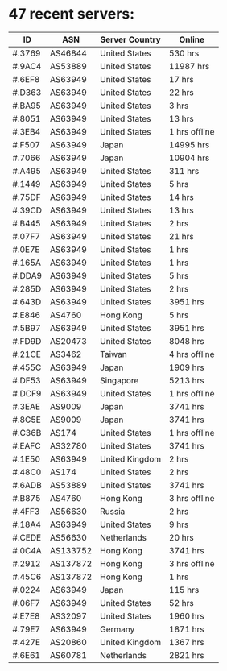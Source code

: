 # 47 recent servers:

| ID | ASN | Server Country | Online |
| ------ | ------ | ------ | ------ |
| #.3769 | AS46844 | United States | 530 hrs |
| #.9AC4 | AS53889 | United States | 11987 hrs |
| #.6EF8 | AS63949 | United States | 17 hrs |
| #.D363 | AS63949 | United States | 22 hrs |
| #.BA95 | AS63949 | United States | 3 hrs |
| #.8051 | AS63949 | United States | 13 hrs |
| #.3EB4 | AS63949 | United States | 1 hrs offline |
| #.F507 | AS63949 | Japan | 14995 hrs |
| #.7066 | AS63949 | Japan | 10904 hrs |
| #.A495 | AS63949 | United States | 311 hrs |
| #.1449 | AS63949 | United States | 5 hrs |
| #.75DF | AS63949 | United States | 14 hrs |
| #.39CD | AS63949 | United States | 13 hrs |
| #.B445 | AS63949 | United States | 2 hrs |
| #.07F7 | AS63949 | United States | 21 hrs |
| #.0E7E | AS63949 | United States | 1 hrs |
| #.165A | AS63949 | United States | 1 hrs |
| #.DDA9 | AS63949 | United States | 5 hrs |
| #.285D | AS63949 | United States | 2 hrs |
| #.643D | AS63949 | United States | 3951 hrs |
| #.E846 | AS4760 | Hong Kong | 5 hrs |
| #.5B97 | AS63949 | United States | 3951 hrs |
| #.FD9D | AS20473 | United States | 8048 hrs |
| #.21CE | AS3462 | Taiwan | 4 hrs offline |
| #.455C | AS63949 | Japan | 1909 hrs |
| #.DF53 | AS63949 | Singapore | 5213 hrs |
| #.DCF9 | AS63949 | United States | 1 hrs offline |
| #.3EAE | AS9009 | Japan | 3741 hrs |
| #.8C5E | AS9009 | Japan | 3741 hrs |
| #.C36B | AS174 | United States | 1 hrs offline |
| #.EAFC | AS32780 | United States | 3741 hrs |
| #.1E50 | AS63949 | United Kingdom | 2 hrs |
| #.48C0 | AS174 | United States | 2 hrs |
| #.6ADB | AS53889 | United States | 3741 hrs |
| #.B875 | AS4760 | Hong Kong | 3 hrs offline |
| #.4FF3 | AS56630 | Russia | 2 hrs |
| #.18A4 | AS63949 | United States | 9 hrs |
| #.CEDE | AS56630 | Netherlands | 20 hrs |
| #.0C4A | AS133752 | Hong Kong | 3741 hrs |
| #.2912 | AS137872 | Hong Kong | 3 hrs offline |
| #.45C6 | AS137872 | Hong Kong | 1 hrs |
| #.0224 | AS63949 | Japan | 115 hrs |
| #.06F7 | AS63949 | United States | 52 hrs |
| #.E7E8 | AS32097 | United States | 1960 hrs |
| #.79E7 | AS63949 | Germany | 1871 hrs |
| #.427E | AS20860 | United Kingdom | 1367 hrs |
| #.6E61 | AS60781 | Netherlands | 2821 hrs |

